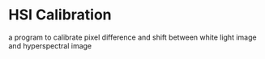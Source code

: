# HSI Calibration

a program to calibrate pixel difference and shift between white light image and hyperspectral image
